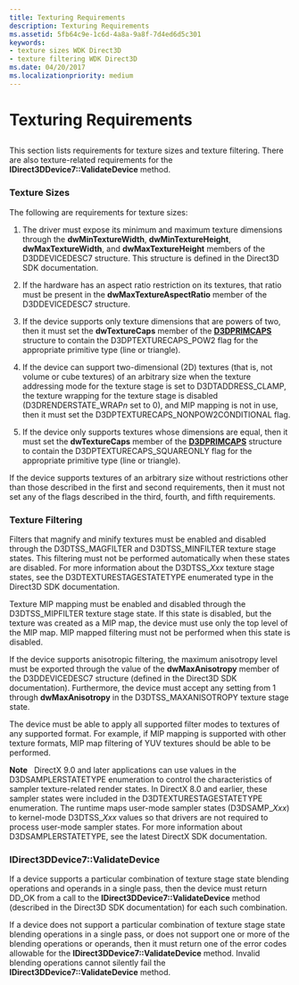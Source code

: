 ```yaml
---
title: Texturing Requirements
description: Texturing Requirements
ms.assetid: 5fb64c9e-1c6d-4a8a-9a8f-7d4ed6d5c301
keywords:
- texture sizes WDK Direct3D
- texture filtering WDK Direct3D
ms.date: 04/20/2017
ms.localizationpriority: medium
---
```


# Texturing Requirements


## <span id="ddk_texturing_requirements_gg"></span><span id="DDK_TEXTURING_REQUIREMENTS_GG"></span>


This section lists requirements for texture sizes and texture filtering. There are also texture-related requirements for the **IDirect3DDevice7::ValidateDevice** method.

### <span id="texture_sizes"></span><span id="TEXTURE_SIZES"></span>Texture Sizes

The following are requirements for texture sizes:

1.  The driver must expose its minimum and maximum texture dimensions through the **dwMinTextureWidth**, **dwMinTextureHeight**, **dwMaxTextureWidth**, and **dwMaxTextureHeight** members of the D3DDEVICEDESC7 structure. This structure is defined in the Direct3D SDK documentation.

2.  If the hardware has an aspect ratio restriction on its textures, that ratio must be present in the **dwMaxTextureAspectRatio** member of the D3DDEVICEDESC7 structure.

3.  If the device supports only texture dimensions that are powers of two, then it must set the **dwTextureCaps** member of the [**D3DPRIMCAPS**](https://docs.microsoft.com/windows-hardware/drivers/ddi/content/d3dcaps/ns-d3dcaps-_d3dprimcaps) structure to contain the D3DPTEXTURECAPS\_POW2 flag for the appropriate primitive type (line or triangle).

4.  If the device can support two-dimensional (2D) textures (that is, not volume or cube textures) of an arbitrary size when the texture addressing mode for the texture stage is set to D3DTADDRESS\_CLAMP, the texture wrapping for the texture stage is disabled (D3DRENDERSTATE\_WRAP*n* set to 0), and MIP mapping is not in use, then it must set the D3DPTEXTURECAPS\_NONPOW2CONDITIONAL flag.

5.  If the device only supports textures whose dimensions are equal, then it must set the **dwTextureCaps** member of the [**D3DPRIMCAPS**](https://docs.microsoft.com/windows-hardware/drivers/ddi/content/d3dcaps/ns-d3dcaps-_d3dprimcaps) structure to contain the D3DPTEXTURECAPS\_SQUAREONLY flag for the appropriate primitive type (line or triangle).

If the device supports textures of an arbitrary size without restrictions other than those described in the first and second requirements, then it must not set any of the flags described in the third, fourth, and fifth requirements.

### <span id="texture_filtering"></span><span id="TEXTURE_FILTERING"></span>Texture Filtering

Filters that magnify and minify textures must be enabled and disabled through the D3DTSS\_MAGFILTER and D3DTSS\_MINFILTER texture stage states. This filtering must not be performed automatically when these states are disabled. For more information about the D3DTSS\_*Xxx* texture stage states, see the D3DTEXTURESTAGESTATETYPE enumerated type in the Direct3D SDK documentation.

Texture MIP mapping must be enabled and disabled through the D3DTSS\_MIPFILTER texture stage state. If this state is disabled, but the texture was created as a MIP map, the device must use only the top level of the MIP map. MIP mapped filtering must not be performed when this state is disabled.

If the device supports anisotropic filtering, the maximum anisotropy level must be exported through the value of the **dwMaxAnisotropy** member of the D3DDEVICEDESC7 structure (defined in the Direct3D SDK documentation). Furthermore, the device must accept any setting from 1 through **dwMaxAnisotropy** in the D3DTSS\_MAXANISOTROPY texture stage state.

The device must be able to apply all supported filter modes to textures of any supported format. For example, if MIP mapping is supported with other texture formats, MIP map filtering of YUV textures should be able to be performed.

**Note**   DirectX 9.0 and later applications can use values in the D3DSAMPLERSTATETYPE enumeration to control the characteristics of sampler texture-related render states. In DirectX 8.0 and earlier, these sampler states were included in the D3DTEXTURESTAGESTATETYPE enumeration. The runtime maps user-mode sampler states (D3DSAMP\_*Xxx*) to kernel-mode D3DTSS\_*Xxx* values so that drivers are not required to process user-mode sampler states. For more information about D3DSAMPLERSTATETYPE, see the latest DirectX SDK documentation.

 

### <span id="idirect3ddevice7_validatedevice"></span><span id="IDIRECT3DDEVICE7_VALIDATEDEVICE"></span>IDirect3DDevice7::ValidateDevice

If a device supports a particular combination of texture stage state blending operations and operands in a single pass, then the device must return DD\_OK from a call to the **IDirect3DDevice7::ValidateDevice** method (described in the Direct3D SDK documentation) for each such combination.

If a device does not support a particular combination of texture stage state blending operations in a single pass, or does not support one or more of the blending operations or operands, then it must return one of the error codes allowable for the **IDirect3DDevice7::ValidateDevice** method. Invalid blending operations cannot silently fail the **IDirect3DDevice7::ValidateDevice** method.

 

 





